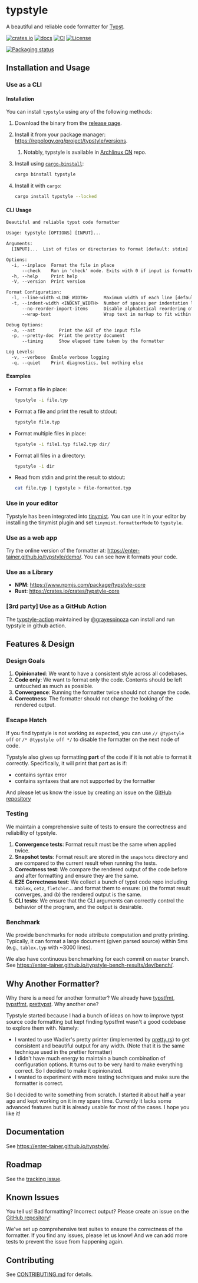 # typstyle

A beautiful and reliable code formatter for [Typst](https://typst.app/).

[![crates.io](https://img.shields.io/crates/v/typstyle)](https://crates.io/crates/typstyle)
[![docs](https://img.shields.io/badge/docs-latest-blue)](https://enter-tainer.github.io/typstyle/)
[![CI](https://github.com/Enter-tainer/typstyle/workflows/Test%20and%20Release/badge.svg)](…)
[![License](https://img.shields.io/crates/l/typstyle)](LICENSE)

[![Packaging status](https://repology.org/badge/vertical-allrepos/typstyle.svg)](https://repology.org/project/typstyle/versions)

## Installation and Usage

### Use as a CLI

#### Installation

You can install `typstyle` using any of the following methods:

1. Download the binary from the [release page](https://github.com/Enter-tainer/typstyle/releases/).
2. Install it from your package manager: <https://repology.org/project/typstyle/versions>.
   1. Notably, typstyle is available in [Archlinux CN](https://www.archlinuxcn.org/archlinux-cn-repo-and-mirror/) repo.
3. Install using [`cargo-binstall`](https://github.com/cargo-bins/cargo-binstall):

   ```sh
   cargo binstall typstyle
   ```

4. Install it with `cargo`:

   ```sh
   cargo install typstyle --locked
   ```

#### CLI Usage

```txt
Beautiful and reliable typst code formatter

Usage: typstyle [OPTIONS] [INPUT]...

Arguments:
  [INPUT]...  List of files or directories to format [default: stdin]

Options:
  -i, --inplace  Format the file in place
      --check    Run in 'check' mode. Exits with 0 if input is formatted correctly. Exits with a non-zero status code if formatting is required
  -h, --help     Print help
  -V, --version  Print version

Format Configuration:
  -l, --line-width <LINE_WIDTH>      Maximum width of each line [default: 80] [aliases: column] [short aliases: c]
  -t, --indent-width <INDENT_WIDTH>  Number of spaces per indentation level [default: 2] [aliases: tab-width]
      --no-reorder-import-items      Disable alphabetical reordering of import items
      --wrap-text                    Wrap text in markup to fit within the line width. Implies `--collapse-spaces`

Debug Options:
  -a, --ast         Print the AST of the input file
  -p, --pretty-doc  Print the pretty document
      --timing      Show elapsed time taken by the formatter

Log Levels:
  -v, --verbose  Enable verbose logging
  -q, --quiet    Print diagnostics, but nothing else
```

#### Examples

- Format a file in place:

  ```sh
  typstyle -i file.typ
  ```

- Format a file and print the result to stdout:

  ```sh
  typstyle file.typ
  ```

- Format multiple files in place:

  ```sh
  typstyle -i file1.typ file2.typ dir/
  ```

- Format all files in a directory:

  ```sh
  typstyle -i dir
  ```

- Read from stdin and print the result to stdout:

  ```sh
  cat file.typ | typstyle > file-formatted.typ
  ```

### Use in your editor

Typstyle has been integrated into [tinymist](https://github.com/Myriad-Dreamin/tinymist). You can use it in your editor by installing the tinymist plugin and set `tinymist.formatterMode` to `typstyle`.

### Use as a web app

Try the online version of the formatter at: <https://enter-tainer.github.io/typstyle/demo/>. You can see how it formats your code.

### Use as a Library

- **NPM**: <https://www.npmjs.com/package/typstyle-core>
- **Rust**: <https://crates.io/crates/typstyle-core>

### [3rd party] Use as a GitHub Action

The [typstyle-action](https://github.com/grayespinoza/typstyle-action) maintained by [@grayespinoza](https://github.com/grayespinoza) can install and run typstyle in github action.

## Features & Design

### Design Goals

1. **Opinionated**: We want to have a consistent style across all codebases.
2. **Code only**: We want to format only the code. Contents should be left untouched as much as possible.
3. **Convergence**: Running the formatter twice should not change the code.
4. **Correctness**: The formatter should not change the looking of the rendered output.

### Escape Hatch

If you find typstyle is not working as expected, you can use `// @typstyle off` or `/* @typstyle off */` to disable the formatter on the next node of code.

Typstyle also gives up formatting **part** of the code if it is not able to format it correctly. Specifically, it will print that part as is if:

- contains syntax error
- contains syntaxes that are not supported by the formatter

And please let us know the issue by creating an issue on the [GitHub repository](https://github.com/Enter-tainer/typstyle)

### Testing

We maintain a comprehensive suite of tests to ensure the correctness and reliability of typstyle.

1. **Convergence tests**: Format result must be the same when applied twice.
2. **Snapshot tests**: Format result are stored in the `snapshots` directory and are compared to the current result when running the tests.
3. **Correctness test**: We compare the rendered output of the code before and after formatting and ensure they are the same.
4. **E2E Correctness test**: We collect a bunch of typst code repo including `tablex`, `cetz`, `fletcher`... and format them to ensure: (a) the format result converges, and (b) the rendered output is the same.
5. **CLI tests**: We ensure that the CLI arguments can correctly control the behavior of the program, and the output is desirable.

### Benchmark

We provide benchmarks for node attribute computation and pretty printing. Typically, it can format a large document (given parsed source) within 5ms (e.g., `tablex.typ` with ~3000 lines).

We also have continuous benchmarking for each commit on `master` branch. See <https://enter-tainer.github.io/typstyle-bench-results/dev/bench/>.

## Why Another Formatter?

Why there is a need for another formatter? We already have [typstfmt](https://github.com/astrale-sharp/typstfmt), [typstfmt](https://github.com/jeffa5/typstfmt), [prettypst](https://github.com/antonWetzel/prettypst). Why another one?

Typstyle started because I had a bunch of ideas on how to improve typst source code formatting but kept finding typstfmt wasn't a good codebase to explore them with. Namely:

- I wanted to use Wadler's pretty printer (implemented by [pretty.rs](https://github.com/Marwes/pretty.rs)) to get consistent and beautiful output for any width. (Note that it is the same technique used in the prettier formatter)
- I didn't have much energy to maintain a bunch combination of configuration options. It turns out to be very hard to make everything correct. So I decided to make it opinionated.
- I wanted to experiment with more testing techniques and make sure the formatter is correct.

So I decided to write something from scratch. I started it about half a year ago and kept working on it in my spare time. Currently it lacks some advanced features but it is already usable for most of the cases. I hope you like it!

## Documentation

See <https://enter-tainer.github.io/typstyle/>.

## Roadmap

See the [tracking issue](https://github.com/Enter-tainer/typstyle/issues/15).

## Known Issues

You tell us! Bad formatting? Incorrect output? Please create an issue on the [GitHub repository](https://github.com/Enter-tainer/typstyle)!

We've set up comprehensive test suites to ensure the correctness of the formatter. If you find any issues, please let us know! And we can add more tests to prevent the issue from happening again.

## Contributing

See [CONTRIBUTING.md](CONTRIBUTING.md) for details.
